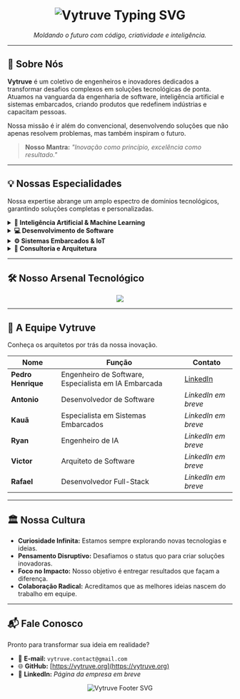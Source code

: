 <h1 align="center">
  <img src="https://readme-typing-svg.demolab.com?font=Fira+Code&weight=700&size=30&duration=3000&pause=1000&color=FFFFFF&background=000000¢er=true&vCenter=true&width=800&lines=Vytruve;Engenharia+de+Software+%7C+Intelig%C3%AAncia+Artificial+%7C+Tecnologia+Embarcada" alt="Vytruve Typing SVG">
</h1>

<p align="center">
  <em>Moldando o futuro com código, criatividade e inteligência.</em>
</p>

---

## 🔮 Sobre Nós

**Vytruve** é um coletivo de engenheiros e inovadores dedicados a transformar desafios complexos em soluções tecnológicas de ponta. Atuamos na vanguarda da engenharia de software, inteligência artificial e sistemas embarcados, criando produtos que redefinem indústrias e capacitam pessoas.

Nossa missão é ir além do convencional, desenvolvendo soluções que não apenas resolvem problemas, mas também inspiram o futuro.

> **Nosso Mantra:** _"Inovação como princípio, excelência como resultado."_

---

## 💡 Nossas Especialidades

Nossa expertise abrange um amplo espectro de domínios tecnológicos, garantindo soluções completas e personalizadas.

<details>
  <summary><strong>🧠 Inteligência Artificial & Machine Learning</strong></summary>
  <br>
  <ul>
    <li>Desenvolvimento e fine-tuning de modelos de IA para <strong>visão computacional</strong>, <strong>processamento de linguagem natural (NLP)</strong> e <strong>automação inteligente</strong>.</li>
    <li>Implementação de <strong>IA embarcada</strong> em dispositivos de baixo consumo.</li>
    <li>Criação de dashboards e APIs inteligentes para análise de dados e tomada de decisão.</li>
  </ul>
</details>

<details>
  <summary><strong>💻 Desenvolvimento de Software</strong></summary>
  <br>
  <ul>
    <li>Criação de <strong>sistemas corporativos (ERP, CRM)</strong> e plataformas web escaláveis.</li>
    <li>Desenvolvimento de <strong>ferramentas de automação industrial</strong> e otimização de processos.</li>
    <li>Arquitetura e implementação de <strong>APIs robustas e seguras</strong>.</li>
  </ul>
</details>

<details>
  <summary><strong>⚙️ Sistemas Embarcados & IoT</strong></summary>
  <br>
  <ul>
    <li>Projetos com <strong>Raspberry Pi, ESP32, Arduino, e STM32</strong>.</li>
    <li>Programação em <strong>C, C++, Assembly</strong> para otimização de performance e recursos.</li>
    <li>Desenvolvimento de soluções de <strong>Internet das Coisas (IoT)</strong> com integração de sensores e controle remoto.</li>
  </ul>
</details>

<details>
  <summary><strong>🚀 Consultoria e Arquitetura</strong></summary>
  <br>
  <ul>
    <li>Consultoria especializada em <strong>arquitetura de software e IA</strong>.</li>
    <li>Desenvolvimento de <strong>soluções personalizadas</strong> para atender às necessidades específicas de cada cliente.</li>
    <li>Análise e otimização de <strong>linhas de produção industrial</strong>.</li>
  </ul>
</details>

---

## 🛠️ Nosso Arsenal Tecnológico

<p align="center">
  <a href="https://skillicons.dev">
    <img src="https://skillicons.dev/icons?i=python,cpp,c,java,html,css,js,react,nodejs,docker,kubernetes,aws,gcp,tensorflow,pytorch,opencv,git,github,linux,raspberrypi,arduino&perline=7" />
  </a>
</p>

---

## 👥 A Equipe Vytruve

Conheça os arquitetos por trás da nossa inovação.

| Nome               | Função                                               | Contato                                                                          |
| ------------------ | ---------------------------------------------------- | -------------------------------------------------------------------------------- |
| **Pedro Henrique** | Engenheiro de Software, Especialista em IA Embarcada | [LinkedIn](https://www.linkedin.com/in/pedro-henrique-garcia-58b147371/)         |
| **Antonio**        | Desenvolvedor de Software                            | *LinkedIn em breve*                                                              |
| **Kauã**           | Especialista em Sistemas Embarcados                  | *LinkedIn em breve*                                                              |
| **Ryan**           | Engenheiro de IA                                     | *LinkedIn em breve*                                                              |
| **Victor**         | Arquiteto de Software                                | *LinkedIn em breve*                                                              |
| **Rafael**         | Desenvolvedor Full-Stack                             | *LinkedIn em breve*                                                              |

---

## 🏛️ Nossa Cultura

-   **Curiosidade Infinita:** Estamos sempre explorando novas tecnologias e ideias.
-   **Pensamento Disruptivo:** Desafiamos o status quo para criar soluções inovadoras.
-   **Foco no Impacto:** Nosso objetivo é entregar resultados que façam a diferença.
-   **Colaboração Radical:** Acreditamos que as melhores ideias nascem do trabalho em equipe.

---

## 📬 Fale Conosco

Pronto para transformar sua ideia em realidade?

-   📧 **E-mail:** `vytruve.contact@gmail.com`
-   🌐 **GitHub:** [https://vytruve.org](https://vytruve.org)
-   💼 **LinkedIn:** *Página da empresa em breve*

<p align="center">
  <img src="https://readme-typing-svg.demolab.com?font=Fira+Code&size=22&duration=3000&pause=1000&color=FFFFFF&background=000000¢er=true&vCenter=true&width=600&lines=Vytruve+%7C+Engenharia+para+o+Amanh%C3%A3" alt="Vytruve Footer SVG">
</p>
